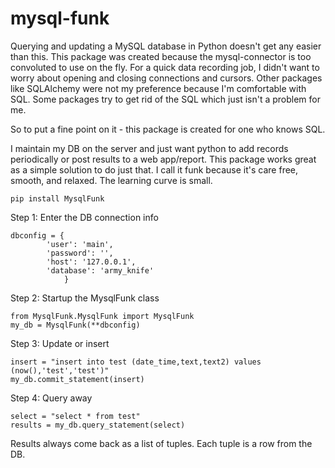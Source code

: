 # mysql-funk

Querying and updating a MySQL database in Python doesn't get any easier than this. This package was created because the mysql-connector is too convoluted to use on the fly. For a quick data recording job, I didn't want to worry about opening and closing connections and cursors. Other packages like SQLAlchemy were not my preference because I'm comfortable with SQL. Some packages try to get rid of the SQL which just isn't a problem for me.

So to put a fine point on it - this package is created for one who knows SQL.

I maintain my DB on the server and just want python to add records periodically or post results to a web app/report. This package works great as a simple solution to do just that. I call it funk because it's care free, smooth, and relaxed. The learning curve is small.

```
pip install MysqlFunk
```

Step 1: Enter the DB connection info

```
dbconfig = {
        'user': 'main',
        'password': '',
        'host': '127.0.0.1',
        'database': 'army_knife'
            }
```

Step 2: Startup the MysqlFunk class
```
from MysqlFunk.MysqlFunk import MysqlFunk
my_db = MysqlFunk(**dbconfig)
```
Step 3: Update or insert
```
insert = "insert into test (date_time,text,text2) values (now(),'test','test')"
my_db.commit_statement(insert)
```
Step 4: Query away
```
select = "select * from test"
results = my_db.query_statement(select)
```
Results always come back as a list of tuples. Each tuple is a row from the DB.

